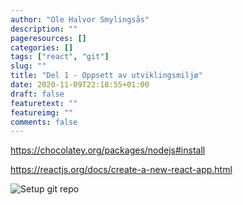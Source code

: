 ```yaml
---
author: "Ole Halvor Smylingsås"
description: ""
pageresources: []
categories: []
tags: ["react", "git"]     
slug: ""
title: "Del 1 - Oppsett av utviklingsmiljø"
date: 2020-11-09T22:18:55+01:00
draft: false
featuretext: ""
featureimg: ""
comments: false
---
```


<!--more-->
https://chocolatey.org/packages/nodejs#install

https://reactjs.org/docs/create-a-new-react-app.html

![Setup git repo](/img/setup-minesweeper-react-git-repo.PNG)